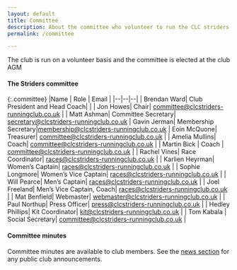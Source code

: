 ```yaml
---
layout: default
title: Committee
description: About the committee who volunteer to run the CLC striders running club
permalink: /committee

---
```


The club is run on a volunteer basis and the committee is elected at the club AGM

#### The Striders committee

{:.committee}
|Name | Role | Email |
|--|--|--|
| Brendan Ward| Club President and Head Coach| |
| Jon Howes| Chair| <committee@clcstriders-runningclub.co.uk> |
| Matt Ashman| Committee Secretary| <secretary@clcstriders-runningclub.co.uk>
| Gavin Jerman| Membership Secretary|<membership@clcstriders-runningclub.co.uk>
| Eoin McQuone| Treasurer| <committee@clcstriders-runningclub.co.uk> |
| Amelia Mullins| Coach| <committee@clcstriders-runningclub.co.uk> |
| Martin Bick | Coach | <committee@clcstriders-runningclub.co.uk> |
| Rachel Vines| Race Coordinator| <races@clcstriders-runningclub.co.uk> |
| Karlien Heyrman| Women’s Captain| <races@clcstriders-runningclub.co.uk> |
| Sophie Longmore| Women’s Vice Captain| <races@clcstriders-runningclub.co.uk> |
| Will Pearce| Men’s Captain| <races@clcstriders-runningclub.co.uk> |
| Joel Freeland| Men’s Vice Captain, Coach| <races@clcstriders-runningclub.co.uk> |
| Mat Benfield| Webmaster| <webmaster@clcstriders-runningclub.co.uk> |
| Paul Northup| Press Officer| <press@clcstriders-runningclub.co.uk> |
| Hedley Phillips| Kit Coordinator| <kit@clcstriders-runningclub.co.uk> |
| Tom Kabala | Social Secretary| <committee@clcstriders-runningclub.co.uk> |

#### Committee minutes

Committee minutes are available to club members. See the [news section](/news) for any public club announcements.
